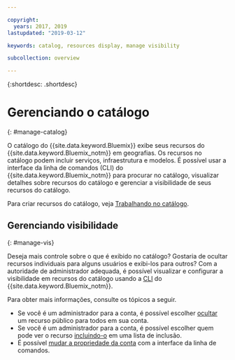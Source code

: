 ```yaml
---

copyright:
  years: 2017, 2019
lastupdated: "2019-03-12"

keywords: catalog, resources display, manage visibility

subcollection: overview

---
```


{:shortdesc: .shortdesc}

# Gerenciando o catálogo
{: #manage-catalog}

O catálogo do {{site.data.keyword.Bluemix}} exibe seus recursos do {{site.data.keyword.Bluemix_notm}} em geografias. Os recursos no catálogo podem incluir serviços, infraestrutura e modelos. É possível usar a interface da linha de comandos (CLI) do {{site.data.keyword.Bluemix_notm}} para procurar no catálogo, visualizar detalhes sobre recursos do catálogo e gerenciar a visibilidade de seus recursos do catálogo.

Para criar recursos do catálogo, veja [Trabalhando no catálogo](/docs/overview?topic=overview-ui#catalogcreate).

## Gerenciando visibilidade
{: #manage-vis}

Deseja mais controle sobre o que é exibido no catálogo? Gostaria de ocultar recursos individuais para alguns usuários e exibi-los para outros? Com a autoridade de administrador adequada, é possível visualizar e configurar a visibilidade em recursos do catálogo usando a [CLI](/docs/cli?topic=cloud-cli-ibmcloud-cli) do {{site.data.keyword.Bluemix_notm}}.

Para obter mais informações, consulte os tópicos a seguir.

* Se você é um administrador para a conta, é possível escolher [ocultar](/docs/account?topic=account-exclude) um recurso público para todos em sua conta.
* Se você é um administrador para a conta, é possível escolher quem pode ver o recurso [incluindo-o](/docs/account?topic=account-include) em uma lista de inclusão.
* É possível [mudar a propriedade da conta](/docs/account?topic=account-include#owners) com a interface da linha de comandos.
